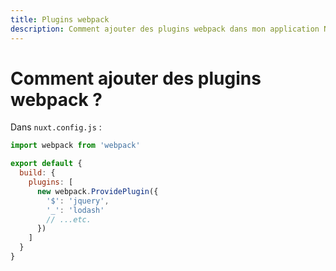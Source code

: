 ```yaml
---
title: Plugins webpack
description: Comment ajouter des plugins webpack dans mon application Nuxt.js ?
---
```


# Comment ajouter des plugins webpack ?

Dans `nuxt.config.js` :

```js
import webpack from 'webpack'

export default {
  build: {
    plugins: [
      new webpack.ProvidePlugin({
        '$': 'jquery',
        '_': 'lodash'
        // ...etc.
      })
    ]
  }
}
```
